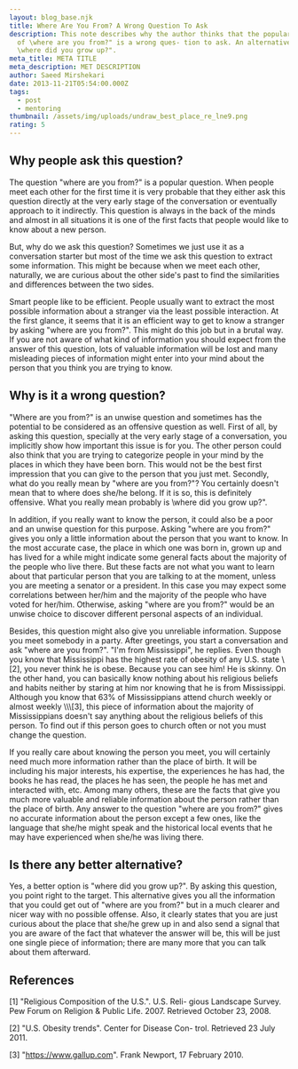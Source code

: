 ```yaml
---
layout: blog_base.njk
title: Where Are You From? A Wrong Question To Ask
description: This note describes why the author thinks that the popular question
  of \where are you from?" is a wrong ques- tion to ask. An alternative would be
  \where did you grow up?".
meta_title: META TITLE
meta_description: MET DESCRIPTION
author: Saeed Mirshekari
date: 2013-11-21T05:54:00.000Z
tags:
  - post
  - mentoring
thumbnail: /assets/img/uploads/undraw_best_place_re_lne9.png
rating: 5
---
```

## Why people ask this question?

<p>The question "where are you from?" is a popular
 question. When people meet each other for the
 first time it is very probable that they either ask
 this question directly at the very early stage of the
 conversation or eventually approach to it indirectly.
 This question is always in the back of the minds and
 almost in all situations it is one of the first facts that
 people would like to know about a new person.</p>

<p>But, why do we ask this question? Sometimes
 we just use it as a conversation starter but most
 of the time we ask this question to extract some
 information. This might be because when we meet
 each other, naturally, we are curious about the other
 side's past to find the similarities and differences
 between the two sides.</p>

<p>Smart people like to be efficient. People usually
 want to extract the most possible information about
 a stranger via the least possible interaction. At the
 first glance, it seems that it is an efficient way to
 get to know a stranger by asking "where are you
 from?". This might do this job but in a brutal way.
 If you are not aware of what kind of information
 you should expect from the answer of this question,
 lots of valuable information will be lost and many
 misleading pieces of information might enter into your mind about the person that you think you are
 trying to know.</p>

## Why is it a wrong question?

<p>"Where are you from?" is an unwise question and
 sometimes has the potential to be considered as an
 offensive question as well. First of all, by asking
 this question, specially at the very early stage of a
 conversation, you implicitly show how important this
issue is for you. The other person could also think
 that you are trying to categorize people in your mind
 by the places in which they have been born. This
 would not be the best first impression that you can give to the person that you just met. Secondly, what do you really mean by "where are you from?"? You certainly doesn't mean that to where does she/he
belong. If it is so, this is definitely offensive. What you really mean probably is \where did you grow up?".</p> 

<p>In addition, if you really want to know the person, it could also be a poor and an unwise question for this purpose. Asking "where are you from?" gives you only a little information about the person that you want to know. In the most accurate case, the
place in which one was born in, grown up and has lived for a while might indicate some general facts about the majority of the people who live there. But these facts are not what you want to learn about that particular person that you are talking to at the moment, unless you are meeting a senator or a president. In this case you may expect some correlations between her/him and the majority of the people who have voted for her/him. Otherwise, asking "where are you from?" would be an unwise choice to discover
 different personal aspects of an individual.</p>

<p>Besides, this question might also give you unreliable information. Suppose you meet somebody in a party. After greetings, you start a conversation and ask "where are you from?". "I'm from Mississippi", he replies. Even though you know that Mississippi
has the highest rate of obesity of any U.S. state \[2], you never think he is obese. Because you can see him! He is skinny. On the other hand, you can basically know nothing about his religious beliefs and habits neither by staring at him nor knowing that he is from Mississippi. Although you know that 63% of Mississippians attend church weekly or almost weekly \\\[3], this piece of information about the majority of Mississippians doesn't say anything about the religious beliefs of this person. To find out if this person goes to church often or not you must change the question.</p>

<p>If you really care about knowing the person you meet, you will certainly need much more information rather than the place of birth. It will be including his major interests, his expertise, the experiences he has had, the books he has read, the places he has seen, the people he has met and interacted with, etc. Among many others, these are the facts that give you much more valuable and reliable information about the person rather than the place of birth. Any answer to the question "where are you from?" gives no accurate information about the person except a few ones, like the language that she/he might speak and the historical local events that he may have experienced when she/he was living there.</p>

## Is there any better alternative?

<p>Yes, a better option is "where did you grow up?". By asking this question, you point right to the target. This alternative gives you all the information that you could get out of "where are you from?" but in a much clearer and nicer way with no possible offense. Also, it clearly states that you are just curious about the place that she/he grew up in and also send a signal that you are aware of the fact that whatever the answer will be, this will be just one single piece of information; there are many more that you can talk about them afterward.</p>

## References

\[1] "Religious Composition of the U.S.". U.S. Reli-
gious Landscape Survey. Pew Forum on Religion
& Public Life. 2007. Retrieved October 23, 2008.

\[2] "U.S. Obesity trends". Center for Disease Con-
trol. Retrieved 23 July 2011.

\[3] "https://www.gallup.com". Frank Newport, 17
February 2010.